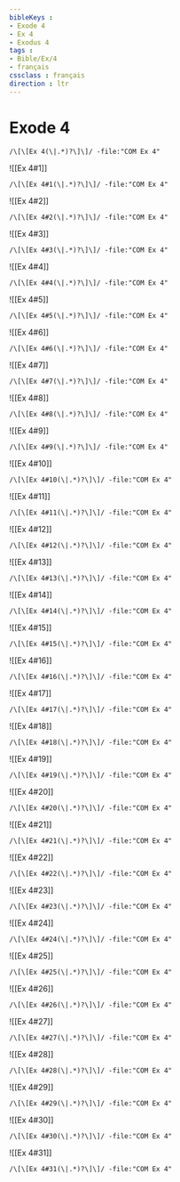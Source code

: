 ```yaml
---
bibleKeys : 
- Exode 4
- Ex 4
- Exodus 4
tags : 
- Bible/Ex/4
- français
cssclass : français
direction : ltr
---
```


# Exode 4

```query
/\[\[Ex 4(\|.*)?\]\]/ -file:"COM Ex 4"
```



![[Ex 4#1]]

```query
/\[\[Ex 4#1(\|.*)?\]\]/ -file:"COM Ex 4"
```

![[Ex 4#2]]

```query
/\[\[Ex 4#2(\|.*)?\]\]/ -file:"COM Ex 4"
```

![[Ex 4#3]]

```query
/\[\[Ex 4#3(\|.*)?\]\]/ -file:"COM Ex 4"
```

![[Ex 4#4]]

```query
/\[\[Ex 4#4(\|.*)?\]\]/ -file:"COM Ex 4"
```

![[Ex 4#5]]

```query
/\[\[Ex 4#5(\|.*)?\]\]/ -file:"COM Ex 4"
```

![[Ex 4#6]]

```query
/\[\[Ex 4#6(\|.*)?\]\]/ -file:"COM Ex 4"
```

![[Ex 4#7]]

```query
/\[\[Ex 4#7(\|.*)?\]\]/ -file:"COM Ex 4"
```

![[Ex 4#8]]

```query
/\[\[Ex 4#8(\|.*)?\]\]/ -file:"COM Ex 4"
```

![[Ex 4#9]]

```query
/\[\[Ex 4#9(\|.*)?\]\]/ -file:"COM Ex 4"
```

![[Ex 4#10]]

```query
/\[\[Ex 4#10(\|.*)?\]\]/ -file:"COM Ex 4"
```

![[Ex 4#11]]

```query
/\[\[Ex 4#11(\|.*)?\]\]/ -file:"COM Ex 4"
```

![[Ex 4#12]]

```query
/\[\[Ex 4#12(\|.*)?\]\]/ -file:"COM Ex 4"
```

![[Ex 4#13]]

```query
/\[\[Ex 4#13(\|.*)?\]\]/ -file:"COM Ex 4"
```

![[Ex 4#14]]

```query
/\[\[Ex 4#14(\|.*)?\]\]/ -file:"COM Ex 4"
```

![[Ex 4#15]]

```query
/\[\[Ex 4#15(\|.*)?\]\]/ -file:"COM Ex 4"
```

![[Ex 4#16]]

```query
/\[\[Ex 4#16(\|.*)?\]\]/ -file:"COM Ex 4"
```

![[Ex 4#17]]

```query
/\[\[Ex 4#17(\|.*)?\]\]/ -file:"COM Ex 4"
```

![[Ex 4#18]]

```query
/\[\[Ex 4#18(\|.*)?\]\]/ -file:"COM Ex 4"
```

![[Ex 4#19]]

```query
/\[\[Ex 4#19(\|.*)?\]\]/ -file:"COM Ex 4"
```

![[Ex 4#20]]

```query
/\[\[Ex 4#20(\|.*)?\]\]/ -file:"COM Ex 4"
```

![[Ex 4#21]]

```query
/\[\[Ex 4#21(\|.*)?\]\]/ -file:"COM Ex 4"
```

![[Ex 4#22]]

```query
/\[\[Ex 4#22(\|.*)?\]\]/ -file:"COM Ex 4"
```

![[Ex 4#23]]

```query
/\[\[Ex 4#23(\|.*)?\]\]/ -file:"COM Ex 4"
```

![[Ex 4#24]]

```query
/\[\[Ex 4#24(\|.*)?\]\]/ -file:"COM Ex 4"
```

![[Ex 4#25]]

```query
/\[\[Ex 4#25(\|.*)?\]\]/ -file:"COM Ex 4"
```

![[Ex 4#26]]

```query
/\[\[Ex 4#26(\|.*)?\]\]/ -file:"COM Ex 4"
```

![[Ex 4#27]]

```query
/\[\[Ex 4#27(\|.*)?\]\]/ -file:"COM Ex 4"
```

![[Ex 4#28]]

```query
/\[\[Ex 4#28(\|.*)?\]\]/ -file:"COM Ex 4"
```

![[Ex 4#29]]

```query
/\[\[Ex 4#29(\|.*)?\]\]/ -file:"COM Ex 4"
```

![[Ex 4#30]]

```query
/\[\[Ex 4#30(\|.*)?\]\]/ -file:"COM Ex 4"
```

![[Ex 4#31]]

```query
/\[\[Ex 4#31(\|.*)?\]\]/ -file:"COM Ex 4"
```

